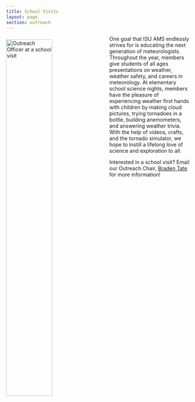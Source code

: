 ```yaml
---
title: School Visits
layout: page
section: outreach
---
```


<img src="{{ site.baseurl }}/uploads/images/Outreach_School_Visit.jpeg?raw=true" alt="Outreach Officer at a school visit" style="width:50%; padding-top: 10px; padding-right: 30px; padding-bottom: 20px; float:left;">

One goal that ISU AMS endlessly strives for is educating the next generation of meteorologists. Throughout the year, members give students of all ages presentations on weather, weather safety, and careers in meteorology. At elementary school science nights, members have the pleasure of experiencing weather first hands with children by making cloud pictures, trying tornadoes in a bottle, building anemometers,  and answering weather trivia. With the help of videos, crafts, and the tornado simulator, we hope to instill a lifelong love of science and exploration to all.

Interested in a school visit? Email our Outreach Chair, [Braden Tate](mailto:outreach.isuams@iastate.edu) for more information!

